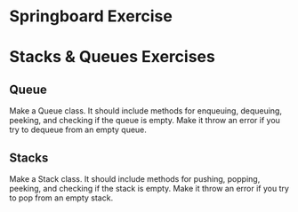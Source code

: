 # Springboard Exercise

# Stacks & Queues Exercises

## **Queue**

Make a Queue class. It should include methods for enqueuing, dequeuing, peeking, and checking if the queue is empty.
Make it throw an error if you try to dequeue from an empty queue.

## **Stacks**

Make a Stack class. It should include methods for pushing, popping, peeking, and checking if the stack is empty.
Make it throw an error if you try to pop from an empty stack.
